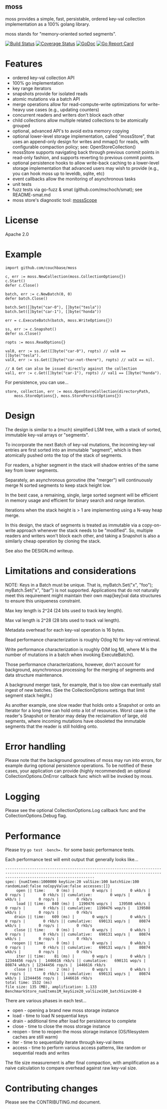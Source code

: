 moss
----

moss provides a simple, fast, persistable, ordered key-val collection
implementation as a 100% golang library.

moss stands for "memory-oriented sorted segments".

[![Build Status](https://travis-ci.org/couchbase/moss.svg?branch=master)](https://travis-ci.org/couchbase/moss) [![Coverage Status](https://coveralls.io/repos/github/couchbase/moss/badge.svg?branch=master)](https://coveralls.io/github/couchbase/moss?branch=master) [![GoDoc](https://godoc.org/github.com/couchbase/moss?status.svg)](https://godoc.org/github.com/couchbase/moss) [![Go Report Card](https://goreportcard.com/badge/github.com/couchbase/moss)](https://goreportcard.com/report/github.com/couchbase/moss)

Features
========

* ordered key-val collection API
* 100% go implementation
* key range iterators
* snapshots provide for isolated reads
* atomic mutations via a batch API
* merge operations allow for read-compute-write optimizations
  for write-heavy use cases (e.g., updating counters)
* concurrent readers and writers don't block each other
* child collections allow multiple related collections to be atomically grouped
* optional, advanced API's to avoid extra memory copying
* optional lower-level storage implementation, called "mossStore",
  that uses an append-only design for writes and mmap() for reads,
  with configurable compaction policy; see: OpenStoreCollection()
* mossStore supports navigating back through previous commit points in
  read-only fashion, and supports reverting to previous commit points.
* optional persistence hooks to allow write-back caching to a
  lower-level storage implementation that advanced users may wish to
  provide (e.g., you can hook moss up to leveldb, sqlite, etc)
* event callbacks allow the monitoring of asynchronous tasks
* unit tests
* fuzz tests via go-fuzz & smat (github.com/mschoch/smat);
  see README-smat.md
* moss store's diagnostic tool: [mossScope](https://github.com/couchbase/mossScope)

License
=======

Apache 2.0

Example
=======

    import github.com/couchbase/moss

    c, err := moss.NewCollection(moss.CollectionOptions{})
    c.Start()
    defer c.Close()

    batch, err := c.NewBatch(0, 0)
    defer batch.Close()

    batch.Set([]byte("car-0"), []byte("tesla"))
    batch.Set([]byte("car-1"), []byte("honda"))

    err = c.ExecuteBatch(batch, moss.WriteOptions{})

    ss, err := c.Snapshot()
    defer ss.Close()

    ropts := moss.ReadOptions{}

    val0, err := ss.Get([]byte("car-0"), ropts) // val0 == []byte("tesla").
    valX, err := ss.Get([]byte("car-not-there"), ropts) // valX == nil.

    // A Get can also be issued directly against the collection
    val1, err := c.Get([]byte("car-1"), ropts) // val1 == []byte("honda").

For persistence, you can use...

    store, collection, err := moss.OpenStoreCollection(directoryPath,
        moss.StoreOptions{}, moss.StorePersistOptions{})

Design
======

The design is similar to a (much) simplified LSM tree, with a stack of
sorted, immutable key-val arrays or "segments".

To incorporate the next Batch of key-val mutations, the incoming
key-val entries are first sorted into an immutable "segment", which is
then atomically pushed onto the top of the stack of segments.

For readers, a higher segment in the stack will shadow entries of the
same key from lower segments.

Separately, an asynchronous goroutine (the "merger") will continuously
merge N sorted segments to keep stack height low.

In the best case, a remaining, single, large sorted segment will be
efficient in memory usage and efficient for binary search and range
iteration.

Iterations when the stack height is > 1 are implementing using a N-way
heap merge.

In this design, the stack of segments is treated as immutable via a
copy-on-write approach whenever the stack needs to be "modified".  So,
multiple readers and writers won't block each other, and taking a
Snapshot is also a similarly cheap operation by cloning the stack.

See also the DESIGN.md writeup.

Limitations and considerations
==============================

NOTE: Keys in a Batch must be unique.  That is, myBatch.Set("x",
"foo"); myBatch.Set("x", "bar") is not supported.  Applications that
do not naturally meet this requirement might maintain their own
map[key]val data structures to ensure this uniqueness constraint.

Max key length is 2^24 (24 bits used to track key length).

Max val length is 2^28 (28 bits used to track val length).

Metadata overhead for each key-val operation is 16 bytes.

Read performance characterization is roughly O(log N) for key-val
retrieval.

Write performance characterization is roughly O(M log M), where M is
the number of mutations in a batch when invoking ExecuteBatch().

Those performance characterizations, however, don't account for
background, asynchronous processing for the merging of segments and
data structure maintenance.

A background merger task, for example, that is too slow can eventually
stall ingest of new batches.  (See the CollectionOptions settings that
limit segment stack height.)

As another example, one slow reader that holds onto a Snapshot or onto
an Iterator for a long time can hold onto a lot of resources.  Worst
case is the reader's Snapshot or Iterator may delay the reclaimation
of large, old segments, where incoming mutations have obsoleted the
immutable segments that the reader is still holding onto.

Error handling
==============

Please note that the background goroutines of moss may run into
errors, for example during optional persistence operations.  To be
notified of these cases, your application can provide (highly
recommended) an optional CollectionOptions.OnError callback func which
will be invoked by moss.

Logging
=======

Please see the optional CollectionOptions.Log callback func and the
CollectionOptions.Debug flag.

Performance
===========

Please try `go test -bench=.` for some basic performance tests.

Each performance test will emit output that generally looks like...

    ------------------------------------------------------------------------------------------------------------------------------------------------------------------------------------
    spec: {numItems:1000000 keySize:20 valSize:100 batchSize:100 randomLoad:false noCopyValue:false accesses:[]}
         open || time:     0 (ms) |        0 wop/s |        0 wkb/s |        0 rop/s |        0 rkb/s || cumulative:        0 wop/s |        0 wkb/s |        0 rop/s |        0 rkb/s
         load || time:   840 (ms) |  1190476 wop/s |   139508 wkb/s |        0 rop/s |        0 rkb/s || cumulative:  1190476 wop/s |   139508 wkb/s |        0 rop/s |        0 rkb/s
        drain || time:   609 (ms) |        0 wop/s |        0 wkb/s |        0 rop/s |        0 rkb/s || cumulative:   690131 wop/s |    80874 wkb/s |        0 rop/s |        0 rkb/s
        close || time:     0 (ms) |        0 wop/s |        0 wkb/s |        0 rop/s |        0 rkb/s || cumulative:   690131 wop/s |    80874 wkb/s |        0 rop/s |        0 rkb/s
       reopen || time:     0 (ms) |        0 wop/s |        0 wkb/s |        0 rop/s |        0 rkb/s || cumulative:   690131 wop/s |    80874 wkb/s |        0 rop/s |        0 rkb/s
         iter || time:    81 (ms) |        0 wop/s |        0 wkb/s | 12344456 rop/s |  1446616 rkb/s || cumulative:   690131 wop/s |    80874 wkb/s | 12344456 rop/s |  1446616 rkb/s
        close || time:     2 (ms) |        0 wop/s |        0 wkb/s |        0 rop/s |        0 rkb/s || cumulative:   690131 wop/s |    80874 wkb/s | 12344456 rop/s |  1446616 rkb/s
    total time: 1532 (ms)
    file size: 135 (MB), amplification: 1.133
    BenchmarkStore_numItems1M_keySize20_valSize100_batchSize100-8

There are various phases in each test...

* open - opening a brand new moss storage instance
* load - time to load N sequential keys
* drain - additional time after load for persistence to complete
* close - time to close the moss storage instance
* reopen - time to reopen the moss storage instance (OS/filesystem caches are still warm)
* iter - time to sequentially iterate through key-val items
* access - time to perform various access patterns, like random or sequential reads and writes

The file size measurement is after final compaction, with
amplification as a naive calculation to compare overhead against raw
key-val size.

Contributing changes
====================

Please see the CONTRIBUTING.md document.
